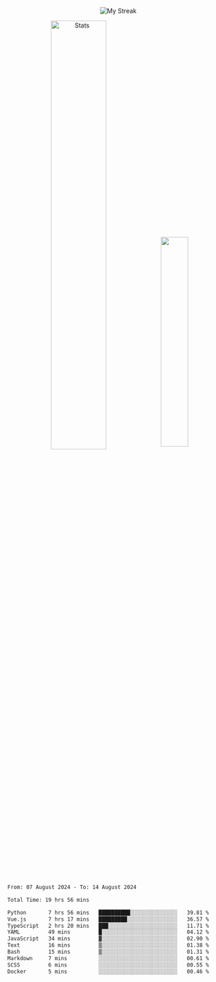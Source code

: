 <p align="center">
<picture>
  <source media="(prefers-color-scheme: dark)" srcset="http://github-readme-streak-stats.herokuapp.com?user=semolik&theme=dark&hide_border=true&background=DD272700">
  <img alt="My Streak" src="http://github-readme-streak-stats.herokuapp.com?user=semolik&hide_border=true">
</picture>
</p>
<div align="center">
  <picture>
    <source media="(prefers-color-scheme: dark)" srcset="https://github-readme-stats.vercel.app/api?username=semolik&show_icons=true&bg_color=DD272700&hide_border=true&theme=dark">
        <img alt="Stats" src="https://github-readme-stats.vercel.app/api?username=semolik&show_icons=true&bg_color=DD272700&hide_border=true" width="50%" >
  </picture>
  <sup>
  <picture>
  <source media="(prefers-color-scheme: dark)" srcset="https://github-readme-stats.vercel.app/api/top-langs/?username=semolik&layout=compact&hide_border=true&bg_color=DD272700&theme=dark">
  <img src="https://github-readme-stats.vercel.app/api/top-langs/?username=semolik&layout=compact&hide_border=true" width="35%" />
  </picture>
  </sup>
</div>
<!--START_SECTION:waka-->

```txt
From: 07 August 2024 - To: 14 August 2024

Total Time: 19 hrs 56 mins

Python       7 hrs 56 mins   ██████████░░░░░░░░░░░░░░░   39.81 %
Vue.js       7 hrs 17 mins   █████████░░░░░░░░░░░░░░░░   36.57 %
TypeScript   2 hrs 20 mins   ███░░░░░░░░░░░░░░░░░░░░░░   11.71 %
YAML         49 mins         █░░░░░░░░░░░░░░░░░░░░░░░░   04.12 %
JavaScript   34 mins         ▓░░░░░░░░░░░░░░░░░░░░░░░░   02.90 %
Text         16 mins         ▒░░░░░░░░░░░░░░░░░░░░░░░░   01.38 %
Bash         15 mins         ▒░░░░░░░░░░░░░░░░░░░░░░░░   01.31 %
Markdown     7 mins          ░░░░░░░░░░░░░░░░░░░░░░░░░   00.61 %
SCSS         6 mins          ░░░░░░░░░░░░░░░░░░░░░░░░░   00.55 %
Docker       5 mins          ░░░░░░░░░░░░░░░░░░░░░░░░░   00.46 %
```

<!--END_SECTION:waka-->

